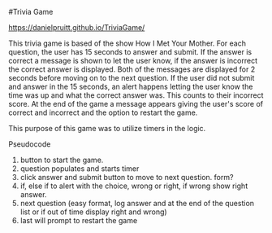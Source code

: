 #Trivia Game

https://danielpruitt.github.io/TriviaGame/

This trivia game is based of the show How I Met Your Mother. For each question, the user has 15 seconds to answer and submit. If the answer is correct a message is shown to let the user know, if the answer is incorrect the correct answer is displayed. Both of the messages are displayed for 2 seconds before moving on to the next question. If the user did not submit and answer in the 15 seconds, an alert happens letting the user know the time was up and what the correct answer was. This counts to their incorrect score. At the end of the game a message appears giving the user's score of correct and incorrect and the option to restart the game. 

This purpose of this game was to utilize timers in the logic. 




Pseudocode
1. button to start the game. 
2. question populates and starts timer
3. click answer and submit button to move to next question.
    form?
4. if, else if to alert with the choice, wrong or right, if wrong show right answer.
5. next question 
    (easy format, log answer and at the end of the question list or if out of time display right and wrong)
6. last will prompt to restart the game

